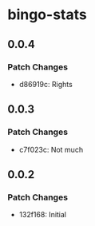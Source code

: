 # bingo-stats

## 0.0.4

### Patch Changes

- d86919c: Rights

## 0.0.3

### Patch Changes

- c7f023c: Not much

## 0.0.2

### Patch Changes

- 132f168: Initial
